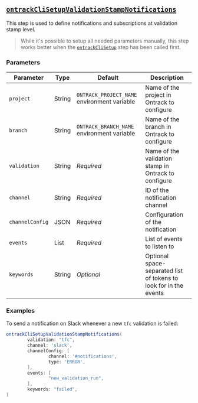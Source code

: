 ## [`ontrackCliSetupValidationStampNotifications`](ontrackCliSetupValidationStampNotifications.groovy)

This step is used to define notifications and subscriptions at validation stamp level.

> While it's possible to setup all needed parameters manually, this step works better when the [`ontrackCliSetup`](ontrackCliSetup.md) step has been called first.

### Parameters

| Parameter       | Type         | Default                                     | Description                                                       |
|-----------------|--------------|---------------------------------------------|-------------------------------------------------------------------|
| `project`       | String       | `ONTRACK_PROJECT_NAME` environment variable | Name of the project in Ontrack to configure                       |
| `branch`        | String       | `ONTRACK_BRANCH_NAME` environment variable  | Name of the branch in Ontrack to configure                        |
| `validation`    | String       | _Required_                                  | Name of the validation stamp in Ontrack to configure              |
| `channel`       | String       | _Required_                                  | ID of the notification channel                                    |
| `channelConfig` | JSON         | _Required_                                  | Configuration of the notification                                 |
| `events`        | List<String> | _Required_                                  | List of events to listen to                                       |
| `keywords`      | String       | _Optional_                                  | Optional space-separated list of tokens to look for in the events |

### Examples

To send a notification on Slack whenever a new `tfc` validation is failed:

```groovy
ontrackCliSetupValidationStampNotifications(
        validation: "tfc",
        channel: 'slack',
        channelConfig: [
                channel: '#notifications',
                type: 'ERROR',
        ],
        events: [
                "new_validation_run",
        ],
        keywords: "failed",
)
```
